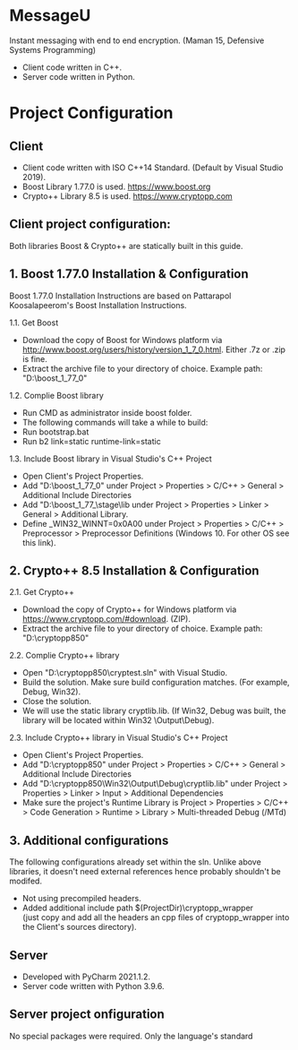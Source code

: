 # MessageU
Instant messaging with end to end encryption. (Maman 15, Defensive Systems Programming)

- Client code written in C++.
- Server code written in Python.

# Project Configuration
## Client
- Client code written with ISO C++14 Standard. (Default by Visual Studio 2019).
- Boost Library 1.77.0 is used. https://www.boost.org
- Crypto++ Library 8.5 is used. https://www.cryptopp.com

## Client project configuration:
Both libraries Boost & Crypto++ are statically built in this guide.

## 1. Boost 1.77.0 Installation & Configuration
  Boost 1.77.0 Installation Instructions are based on Pattarapol Koosalapeerom's Boost Installation Instructions.

1.1. Get Boost
- Download the copy of Boost for Windows platform via http://www.boost.org/users/history/version_1_7_0.html. Either .7z or .zip is fine.
- Extract the archive file to your directory of choice. Example path: "D:\boost_1_77_0"

1.2. Complie Boost library
- Run CMD as administrator inside boost folder.
- The following commands will take a while to build:
- Run bootstrap.bat
- Run b2 link=static runtime-link=static

1.3. Include Boost library in Visual Studio's C++ Project
- Open Client's Project Properties.
- Add "D:\boost_1_77_0" under Project > Properties > C/C++ > General > Additional Include Directories
- Add "D:\boost_1_77_\stage\lib under Project > Properties > Linker > General > Additional Library.
- Define _WIN32_WINNT=0x0A00 under Project > Properties > C/C++ > Preprocessor > Preprocessor Definitions (Windows 10. For other OS see this link).

## 2. Crypto++ 8.5 Installation & Configuration

2.1. Get Crypto++
- Download the copy of Crypto++ for Windows platform via https://www.cryptopp.com/#download. (ZIP).
- Extract the archive file to your directory of choice. Example path: "D:\cryptopp850"

2.2. Complie Crypto++ library
- Open "D:\cryptopp850\cryptest.sln" with Visual Studio.
- Build the solution. Make sure build configuration matches. (For example, Debug, Win32).
- Close the solution.
- We will use the static library cryptlib.lib. (If Win32, Debug was built, the library will be located within Win32
\Output\Debug).

2.3. Include Crypto++ library in Visual Studio's C++ Project
- Open Client's Project Properties.
- Add "D:\cryptopp850" under Project > Properties > C/C++ > General > Additional Include Directories
- Add "D:\cryptopp850\Win32\Output\Debug\cryptlib.lib" under Project > Properties > Linker > Input > Additional Dependencies
- Make sure the project's Runtime Library is Project > Properties > C/C++ > Code Generation > Runtime > Library > Multi-threaded Debug (/MTd)


## 3. Additional configurations
The following configurations already set within the sln. Unlike above libraries, it doesn't need external references
hence probably shouldn't be modifed.
- Not using precompiled headers.
- Added additional include path $(ProjectDir)\cryptopp_wrapper\
  (just copy and add all the headers an cpp files of cryptopp_wrapper into the Client's sources directory).



## Server
- Developed with PyCharm 2021.1.2.
- Server code written with Python 3.9.6.

## Server project onfiguration
No special packages were required. Only the language's standard
